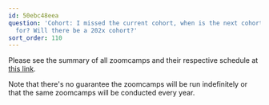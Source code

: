 ```yaml
---
id: 50ebc48eea
question: 'Cohort: I missed the current cohort, when is the next cohort scheduled
  for? Will there be a 202x cohort?'
sort_order: 110
---
```


Please see the summary of all zoomcamps and their respective schedule at [this link](https://datatalks.club/blog/guide-to-free-online-courses-at-datatalks-club.html).

Note that there's no guarantee the zoomcamps will be run indefinitely or that the same zoomcamps will be conducted every year.